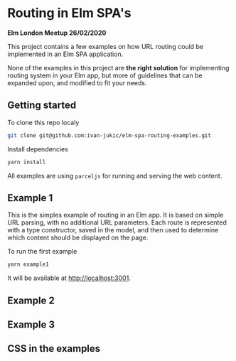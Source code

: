# Routing in Elm SPA's

**Elm London Meetup 26/02/2020**

This project contains a few examples on how URL routing could be implemented in
an Elm SPA application.

None of the examples in this project are **the right solution**
for implementing routing system in your Elm app, but more of guidelines that can
be expanded upon, and modified to fit your needs.

## Getting started

To clone this repo localy
```bash
git clone git@github.com:ivan-jukic/elm-spa-routing-examples.git
```

Install dependencies
```bash
yarn install
```

All examples are using `parceljs` for running and serving the web content.

## Example 1

This is the simples example of routing in an Elm app. It is based on simple URL
parsing, with no additional URL parameters. Each route is represented with a
type constructor, saved in the model, and then used to determine which content
should be displayed on the page.

To run the first example
```bash
yarn example1
```

It will be available at [http://localhost:3001](http://localhost:3001).

## Example 2

## Example 3

## CSS in the examples
